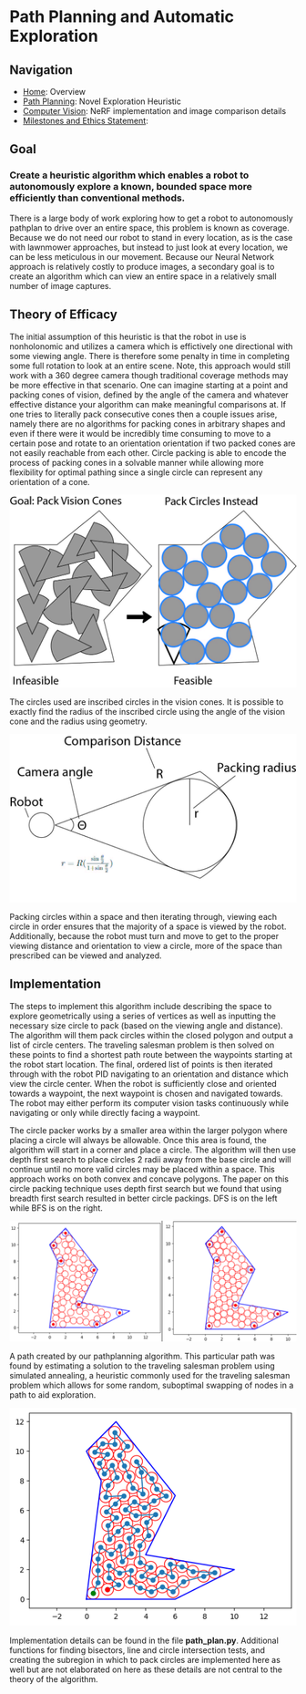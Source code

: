 # Path Planning and Automatic Exploration

## Navigation

- [Home](index.md): Overview
- [Path Planning](path-planning.md): Novel Exploration Heuristic
- [Computer Vision](computer-vision.md): NeRF implementation and image
  comparison details
- [Milestones and Ethics Statement](milestones.md):

## Goal

### Create a heuristic algorithm which enables a robot to autonomously explore a known, bounded space more efficiently than conventional methods.

There is a large body of work exploring how to get a robot to autonomously
pathplan to drive over an entire space, this problem is known as coverage.
Because we do not need our robot to stand in every location, as is the case with
lawnmower approaches, but instead to just look at every location, we can be less
meticulous in our movement. Because our Neural Network approach is relatively
costly to produce images, a secondary goal is to create an algorithm which can
view an entire space in a relatively small number of image captures.

## Theory of Efficacy

The initial assumption of this heuristic is that the robot in use is
nonholonomic and utilizes a camera which is effictively one directional with
some viewing angle. There is therefore some penalty in time in completing some
full rotation to look at an entire scene. Note, this approach would still work
with a 360 degree camera though traditional coverage methods may be more
effective in that scenario. One can imagine starting at a point and packing
cones of vision, defined by the angle of the camera and whatever effective
distance your algorithm can make meaningful comparisons at. If one tries to
literally pack consecutive cones then a couple issues arise, namely there are no
algorithms for packing cones in arbitrary shapes and even if there were it would
be incredibly time consuming to move to a certain pose and rotate to an
orientation orientation if two packed cones are not easily reachable from each
other. Circle packing is able to encode the process of packing cones in a
solvable manner while allowing more flexibility for optimal pathing since a
single circle can represent any orientation of a cone.

![Circle and Cone Packing](images/circle_cones_to_pack.jpg)

The circles used are inscribed circles in the vision cones. It is possible to
exactly find the radius of the inscribed circle using the angle of the vision
cone and the radius using geometry.

![Circle and Cone Packing](images/circle_together.jpg)

Packing circles within a space and then iterating through, viewing each circle
in order ensures that the majority of a space is viewed by the robot.
Additionally, because the robot must turn and move to get to the proper viewing
distance and orientation to view a circle, more of the space than prescribed can
be viewed and analyzed.

## Implementation

The steps to implement this algorithm include describing the space to explore
geometrically using a series of vertices as well as inputting the necessary size
circle to pack (based on the viewing angle and distance). The algorithm will
them pack circles within the closed polygon and output a list of circle centers.
The traveling salesman problem is then solved on these points to find a shortest
path route between the waypoints starting at the robot start location. The
final, ordered list of points is then iterated through with the robot PID
navigating to an orientation and distance which view the circle center. When the
robot is sufficiently close and oriented towards a waypoint, the next waypoint
is chosen and navigated towards. The robot may either perform its computer
vision tasks continuously while navigating or only while directly facing a
waypoint.

The circle packer works by a smaller area within the larger polygon where
placing a circle will always be allowable. Once this area is found, the
algorithm will start in a corner and place a circle. The algorithm will then use
depth first search to place circles 2 radii away from the base circle and will
continue until no more valid circles may be placed within a space. This approach
works on both convex and concave polygons. The paper on this circle packing
technique uses depth first search but we found that using breadth first search
resulted in better circle packings. DFS is on the left while BFS is on the
right.

![Circle and Cone Packing](images/dfs_vs_bfs.png)

A path created by our pathplanning algorithm. This particular path was found by
estimating a solution to the traveling salesman problem using simulated
annealing, a heuristic commonly used for the traveling salesman problem which
allows for some random, suboptimal swapping of nodes in a path to aid
exploration.

![Circle and Cone Packing](images/final_path.png)

Implementation details can be found in the file **path_plan.py**. Additional
functions for finding bisectors, line and circle intersection tests, and
creating the subregion in which to pack circles are implemented here as well but
are not elaborated on here as these details are not central to the theory of the
algorithm.

